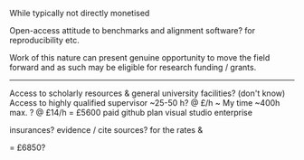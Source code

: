 

While typically not directly monetised

Open-access attitude to benchmarks and alignment software? for reproducibility etc.

Work of this nature can present genuine opportunity to move the field forward and as such may be eligible for research funding / grants. 

----


Access to scholarly resources & general university facilities? (don't know)
Access to highly qualified supervisor ~25-50 h? @ £/h ~
My time ~400h max. ? @ £14/h = £5600
paid github plan
visual studio enterprise

insurances? evidence / cite sources? for the rates & 

= £6850?